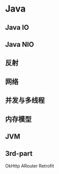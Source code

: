 # Java
## Java IO
## Java NIO
## 反射
## 网络
## 并发与多线程
## 内存模型
## JVM
## 3rd-part
OkHttp ARouter Retrofit